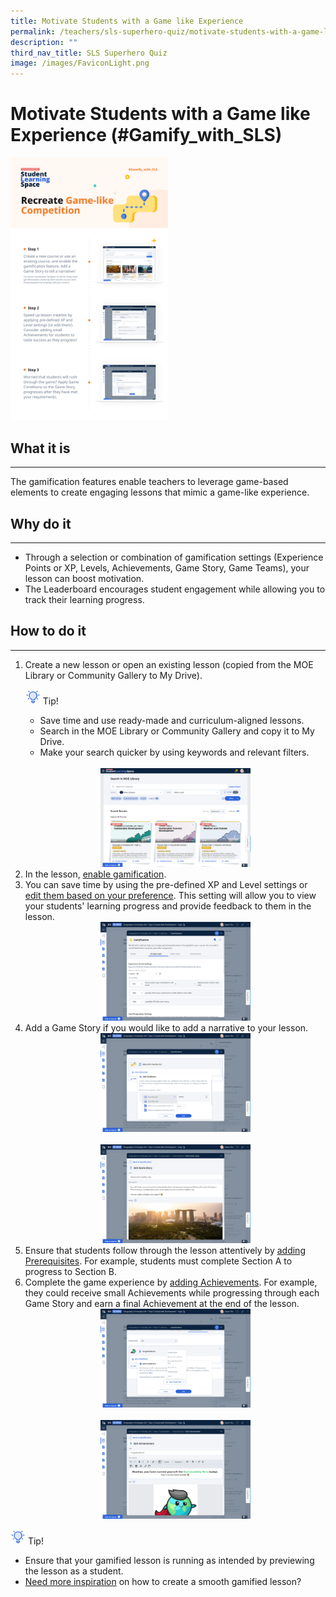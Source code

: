 ```yaml
---
title: Motivate Students with a Game like Experience
permalink: /teachers/sls-superhero-quiz/motivate-students-with-a-game-like-experience/
description: ""
third_nav_title: SLS Superhero Quiz
image: /images/FaviconLight.png
---
```

<h1 class="page-title">Motivate Students with a Game like Experience (#Gamify_with_SLS)</h1>
<a target="_blank" href="/files/Marcomms/SLS%20Superhero%20Quiz/Assess%2001.pdf"><img style="width:50%" src="/images/2Teacher/Marcomms/SLS%20Superhero%20Quiz/Gamify%2001.png"></a>
  <h2>What it is</h2>
  <hr>
  <p>The gamification features enable teachers to leverage game-based elements to create engaging lessons that mimic a game-like experience.</p>
  
  <h2>Why do it</h2>
  <hr>
  <ul>
    <li>Through a selection or combination of gamification settings (Experience Points or XP, Levels, Achievements, Game Story, Game Teams), your lesson can boost motivation.</li>
    <li>The Leaderboard encourages student engagement while allowing you to track their learning progress.</li>
  </ul>
  
  <h2>How to do it</h2>
  <hr>
  <ol>
    <li>Create a new lesson or open an existing lesson (copied from the MOE Library or Community Gallery to My Drive).</li>
    

<p><img style="width:1.5rem; display: inline;" src="/images/Icons/Bulb32.svg"> Tip!
</p> 
         <ul>
          <li>Save time and use ready-made and curriculum-aligned lessons.</li>
          <li>Search in the MOE Library or Community Gallery and copy it to My Drive.</li>
          <li>Make your search quicker by using keywords and relevant filters.</li>
        </ul>
        <br>
        <div style="text-align:center;">
          <a target="_blank" href="/images/2Teacher/Marcomms/SLS%20Superhero%20Quiz/Gamify.png"> <img style="width: 50%;" src="/images/2Teacher/Marcomms/SLS%20Superhero%20Quiz/Gamify.png"></a>
        </div>

<li>In the lesson, <a target="_blank" href="/teacher-user-guide/gamify/manage-gamification-settings/">enable gamification</a>.</li>
    <li>You can save time by using the pre-defined XP and Level settings or <a target="_blank" href="/teacher-user-guide/gamify/manage-gamification-settings/">edit them based on your preference</a>. This setting will allow you to view your students' learning progress and provide feedback to them in the lesson.</li>
    <div style="text-align:center;">
      <a target="_blank" href="/images/2Teacher/Marcomms/SLS%20Superhero%20Quiz/Gamify2.png"> <img style="width: 50%;" src="/images/2Teacher/Marcomms/SLS%20Superhero%20Quiz/Gamify2.png"></a>
    </div>
    <li>Add a Game Story if you would like to add a narrative to your lesson.</li>
    <div style="text-align:center;">
      <a target="_blank" href="/images/2Teacher/Marcomms/SLS%20Superhero%20Quiz/Gamify3.png"> <img style="width: 50%;" src="/images/2Teacher/Marcomms/SLS%20Superhero%20Quiz/Gamify3.png"></a>
    </div>
    <br>
    <div style="text-align:center;">
      <a target="_blank" href="/images/2Teacher/Marcomms/SLS%20Superhero%20Quiz/Gamify4.png"> <img style="width: 50%;" src="/images/2Teacher/Marcomms/SLS%20Superhero%20Quiz/Gamify4.png"></a>
    </div>
    <li>Ensure that students follow through the lesson attentively by <a target="_blank" href="/teacher-user-guide/differentiate/add-section-prerequisites/">adding Prerequisites</a>. For example, students must complete Section A to progress to Section B.</li>
    <li>Complete the game experience by <a target="_blank" href="/teacher-user-guide/gamify/manage-gamification-settings/">adding Achievements</a>. For example, they could receive small Achievements while progressing through each Game Story and earn a final Achievement at the end of the lesson.</li>
    <div style="text-align:center;">
      <a target="_blank" href="/images/2Teacher/Marcomms/SLS%20Superhero%20Quiz/Gamify5.png"> <img style="width: 50%;" src="/images/2Teacher/Marcomms/SLS%20Superhero%20Quiz/Gamify5.png"></a>
    </div>
    <br>
    <div style="text-align:center;">
      <a target="_blank" href="/images/2Teacher/Marcomms/SLS%20Superhero%20Quiz/Gamify6.png"> <img style="width: 50%;" src="/images/2Teacher/Marcomms/SLS%20Superhero%20Quiz/Gamify6.png"></a>
    </div>
  </ol>
<p><img style="width:1.5rem; display: inline;" src="/images/Icons/Bulb32.svg"> Tip!
</p>
<ul><li>Ensure that your gamified lesson is running as intended by previewing the lesson as a student.</li>
<li><a target="_blank" href="/teacher-user-guide/gamify/game-stories-and-achievements/">Need more inspiration</a> on how to create a smooth gamified lesson?</li></ul>